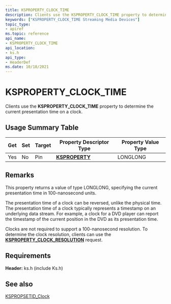 ```yaml
---
title: KSPROPERTY_CLOCK_TIME
description: Clients use the KSPROPERTY_CLOCK_TIME property to determine the current presentation time on a clock.
keywords: ["KSPROPERTY_CLOCK_TIME Streaming Media Devices"]
topic_type:
- apiref
ms.topic: reference
api_name:
- KSPROPERTY_CLOCK_TIME
api_location:
- ks.h
api_type:
- HeaderDef
ms.date: 10/18/2021
---
```


# KSPROPERTY_CLOCK_TIME

Clients use the **KSPROPERTY_CLOCK_TIME** property to determine the current presentation time on a clock.

## Usage Summary Table

| Get | Set | Target | Property Descriptor Type | Property Value Type |
|--|--|--|--|--|
| Yes | No | Pin | [**KSPROPERTY**](./ksproperty-structure.md) | LONGLONG |

## Remarks

This property returns a value of type LONGLONG, specifying the current presentation time in 100-nanosecond units.

The presentation time of a clock can be reversed, unlike the physical time. The presentation time of a clock typically represents a timestamp on an underlying data stream. For example, a clock for a DVD player can report the timestamp of the current position in the DVD as its presentation time.

Clocks are not required to support a 100-nanosecond resolution. To determine the clock resolution, clients can use the [**KSPROPERTY_CLOCK_RESOLUTION**](ksproperty-clock-resolution.md) request.

## Requirements

**Header:** ks.h (include Ks.h)

## See also

[KSPROPSETID_Clock](kspropsetid-clock.md)